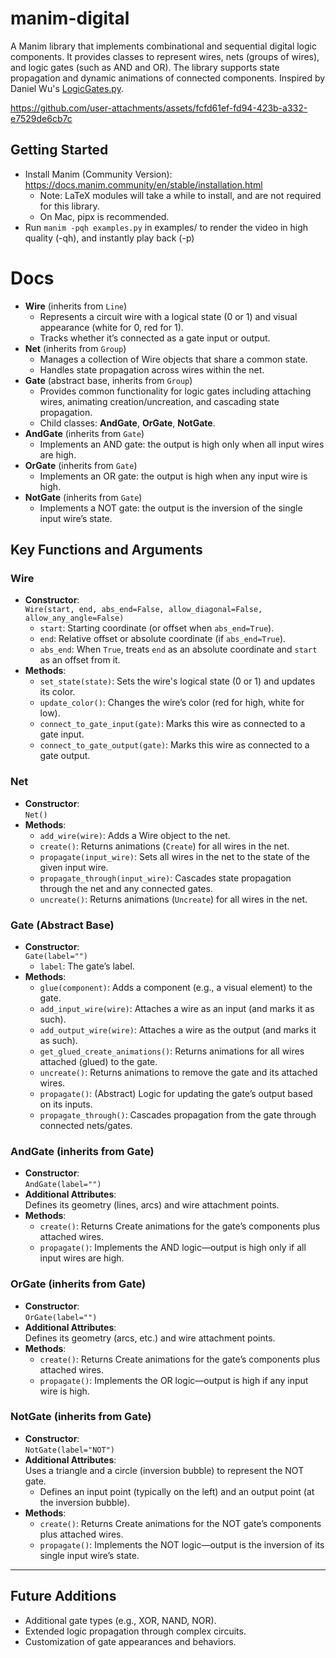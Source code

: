 # manim-digital
A Manim library that implements combinational and sequential digital logic components. It provides classes to represent wires, nets (groups of wires), and logic gates (such as AND and OR). The library supports state propagation and dynamic animations of connected components. Inspired by Daniel Wu's [LogicGates.py](https://github.com/Daniel20010822/Manim-animation/blob/main/LogicGates.py).


https://github.com/user-attachments/assets/fcfd61ef-fd94-423b-a332-e7529de6cb7c


## Getting Started
- Install Manim (Community Version): https://docs.manim.community/en/stable/installation.html
    - Note: LaTeX modules will take a while to install, and are not required for this library.
    - On Mac, pipx is recommended.
- Run `manim -pqh examples.py` in examples/ to render the video in high quality (-qh), and instantly play back (-p)

# Docs

- **Wire** (inherits from `Line`)
  - Represents a circuit wire with a logical state (0 or 1) and visual appearance (white for 0, red for 1).
  - Tracks whether it’s connected as a gate input or output.
- **Net** (inherits from `Group`)
  - Manages a collection of Wire objects that share a common state.
  - Handles state propagation across wires within the net.
- **Gate** (abstract base, inherits from `Group`)
  - Provides common functionality for logic gates including attaching wires, animating creation/uncreation, and cascading state propagation.
  - Child classes: **AndGate**, **OrGate**, **NotGate**.
- **AndGate** (inherits from `Gate`)
  - Implements an AND gate: the output is high only when all input wires are high.
- **OrGate** (inherits from `Gate`)
  - Implements an OR gate: the output is high when any input wire is high.
- **NotGate** (inherits from `Gate`)
  - Implements a NOT gate: the output is the inversion of the single input wire’s state.

## Key Functions and Arguments

### Wire
- **Constructor**:  
  `Wire(start, end, abs_end=False, allow_diagonal=False, allow_any_angle=False)`  
  - `start`: Starting coordinate (or offset when `abs_end=True`).
  - `end`: Relative offset or absolute coordinate (if `abs_end=True`).
  - `abs_end`: When `True`, treats `end` as an absolute coordinate and `start` as an offset from it.
- **Methods**:
  - `set_state(state)`: Sets the wire's logical state (0 or 1) and updates its color.
  - `update_color()`: Changes the wire’s color (red for high, white for low).
  - `connect_to_gate_input(gate)`: Marks this wire as connected to a gate input.
  - `connect_to_gate_output(gate)`: Marks this wire as connected to a gate output.

### Net
- **Constructor**:  
  `Net()`
- **Methods**:
  - `add_wire(wire)`: Adds a Wire object to the net.
  - `create()`: Returns animations (`Create`) for all wires in the net.
  - `propagate(input_wire)`: Sets all wires in the net to the state of the given input wire.
  - `propagate_through(input_wire)`: Cascades state propagation through the net and any connected gates.
  - `uncreate()`: Returns animations (`Uncreate`) for all wires in the net.

### Gate (Abstract Base)
- **Constructor**:  
  `Gate(label="")`
  - `label`: The gate’s label.
- **Methods**:
  - `glue(component)`: Adds a component (e.g., a visual element) to the gate.
  - `add_input_wire(wire)`: Attaches a wire as an input (and marks it as such).
  - `add_output_wire(wire)`: Attaches a wire as the output (and marks it as such).
  - `get_glued_create_animations()`: Returns animations for all wires attached (glued) to the gate.
  - `uncreate()`: Returns animations to remove the gate and its attached wires.
  - `propagate()`: (Abstract) Logic for updating the gate’s output based on its inputs.
  - `propagate_through()`: Cascades propagation from the gate through connected nets/gates.

### AndGate (inherits from Gate)
- **Constructor**:  
  `AndGate(label="")`
- **Additional Attributes**:  
  Defines its geometry (lines, arcs) and wire attachment points.
- **Methods**:
  - `create()`: Returns Create animations for the gate’s components plus attached wires.
  - `propagate()`: Implements the AND logic—output is high only if all input wires are high.

### OrGate (inherits from Gate)
- **Constructor**:  
  `OrGate(label="")`
- **Additional Attributes**:  
  Defines its geometry (arcs, etc.) and wire attachment points.
- **Methods**:
  - `create()`: Returns Create animations for the gate’s components plus attached wires.
  - `propagate()`: Implements the OR logic—output is high if any input wire is high.

### NotGate (inherits from Gate)
- **Constructor**:  
  `NotGate(label="NOT")`
- **Additional Attributes**:  
  Uses a triangle and a circle (inversion bubble) to represent the NOT gate.
  - Defines an input point (typically on the left) and an output point (at the inversion bubble).
- **Methods**:
  - `create()`: Returns Create animations for the NOT gate’s components plus attached wires.
  - `propagate()`: Implements the NOT logic—output is the inversion of its single input wire’s state.

---

## Future Additions
- Additional gate types (e.g., XOR, NAND, NOR).
- Extended logic propagation through complex circuits.
- Customization of gate appearances and behaviors.
